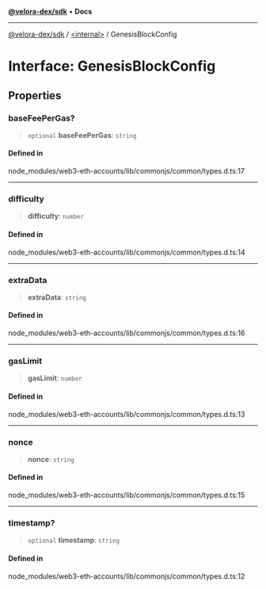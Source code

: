 [**@velora-dex/sdk**](../../README.md) • **Docs**

***

[@velora-dex/sdk](../../globals.md) / [\<internal\>](../README.md) / GenesisBlockConfig

# Interface: GenesisBlockConfig

## Properties

### baseFeePerGas?

> `optional` **baseFeePerGas**: `string`

#### Defined in

node\_modules/web3-eth-accounts/lib/commonjs/common/types.d.ts:17

***

### difficulty

> **difficulty**: `number`

#### Defined in

node\_modules/web3-eth-accounts/lib/commonjs/common/types.d.ts:14

***

### extraData

> **extraData**: `string`

#### Defined in

node\_modules/web3-eth-accounts/lib/commonjs/common/types.d.ts:16

***

### gasLimit

> **gasLimit**: `number`

#### Defined in

node\_modules/web3-eth-accounts/lib/commonjs/common/types.d.ts:13

***

### nonce

> **nonce**: `string`

#### Defined in

node\_modules/web3-eth-accounts/lib/commonjs/common/types.d.ts:15

***

### timestamp?

> `optional` **timestamp**: `string`

#### Defined in

node\_modules/web3-eth-accounts/lib/commonjs/common/types.d.ts:12
